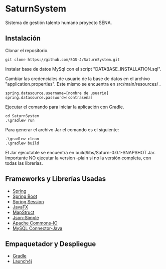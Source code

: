 # SaturnSystem

Sistema de gestión talento humano proyecto SENA.

## Instalación

Clonar el repositorio.    
    
    git clone https://github.com/SGS-J/SaturnSystem.git
  
Instalar base de datos MySql con el script "DATABASE_INSTALLATION.sql".

Cambiar las credenciales de usuario de la base de datos en el archivo "application.properties".
Este mismo se encuentra en src/main/resources/ .

    spring.datasource.username=[nombre de usuario]
    spring.datasource.password=[contraseña]
    
Ejecutar el comando para iniciar la aplicación con Gradle.

    cd SaturnSystem
    .\gradlew run
Para generar el archivo Jar el comando es el siguiente:

    .\gradlew clean
    .\gradlew build

El Jar ejecutable se encuentra en build/libs/Saturn-0.0.1-SNAPSHOT.Jar.
Importante NO ejecutar la version -plain si no la versión completa, con todas las librerías.

## Frameworks y Librerías Usadas
*	[Spring](https://spring.io)
*	[Spring Boot](https://spring.io/projects/spring-boot)
*	[Spring Session](https://spring.io/projects/spring-session)
*	[JavaFX](https://openjfx.io)
*	[MapStruct](https://mapstruct.org)
*	[Json-Simple](https://code.google.com/archive/p/json-simple/)
*	[Apache Commons-IO](https://commons.apache.org/proper/commons-io/)
*	[MySQL Connector-Java](https://mvnrepository.com/artifact/mysql/mysql-connector-java)

## Empaquetador y Despliegue
*   [Gradle](https://gradle.org)
*   [Launch4j](https://launch4j.sourceforge.net)
